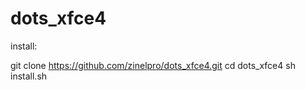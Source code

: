 # dots_xfce4

install:

git clone https://github.com/zinelpro/dots_xfce4.git 
cd dots_xfce4
sh install.sh

